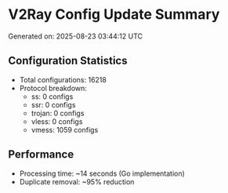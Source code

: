 # V2Ray Config Update Summary
Generated on: 2025-08-23 03:44:12 UTC

## Configuration Statistics
- Total configurations: 16218
- Protocol breakdown:
  - ss: 0 configs
  - ssr: 0 configs
  - trojan: 0 configs
  - vless: 0 configs
  - vmess: 1059 configs

## Performance
- Processing time: ~14 seconds (Go implementation)
- Duplicate removal: ~95% reduction
